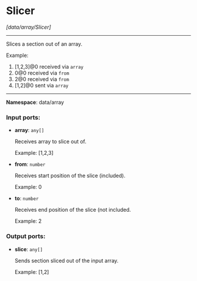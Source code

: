 # Slicer

_[data/array/Slicer]_

---

Slices a section out of an array.

Example: 
1. [1,2,3]@0 received via `array`
2. 0@0 received via `from`
3. 2@0 received via `from`
4. [1,2]@0 sent via `array`

---

__Namespace__: data/array

### Input ports:

* __array__: ` any[] `

    Receives array to slice out of.
    
    Example:
    [1,2,3]


* __from__: ` number `

    Receives start position of the slice (included).
    
    Example:
    0


* __to__: ` number `

    Receives end position of the slice (not included.
    
    Example:
    2

### Output ports:

* __slice__: ` any[] `

    Sends section sliced out of the input array.
    
    Example:
    [1,2]

